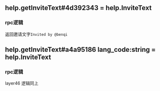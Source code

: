 ## help.getInviteText#4d392343 = help.InviteText
### rpc逻辑
返回邀请文字`Invited by @benqi`
## help.getInviteText#a4a95186 lang_code:string = help.InviteText
### rpc逻辑
layer46 逻辑同上